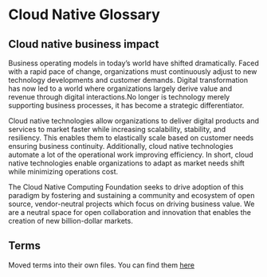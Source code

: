 # Cloud Native Glossary

## Cloud native business impact 

Business operating models in today’s world have shifted dramatically. Faced with a rapid pace of change, organizations must continuously adjust to new technology developments and customer demands. Digital transformation has now led to a world where organizations largely derive value and revenue through digital interactions.No longer is technology merely supporting business processes, it has become a strategic differentiator. 

Cloud native technologies allow organizations to deliver digital products and services to market faster while increasing scalability, stability, and resiliency.  This enables them to elastically scale based on customer needs ensuring business continuity. Additionally, cloud native technologies automate a lot of the operational work improving efficiency.  In short, cloud native technologies enable organizations to  adapt as market needs shift while minimizing operations cost.

The Cloud Native Computing Foundation seeks to drive adoption of this paradigm by fostering and sustaining a community and ecosystem of open source, vendor-neutral projects which focus on driving business value. We are a neutral space for open collaboration and innovation that enables the creation of new billion-dollar markets.


## Terms

Moved terms into their own files. You can find them [here](/definitions)
